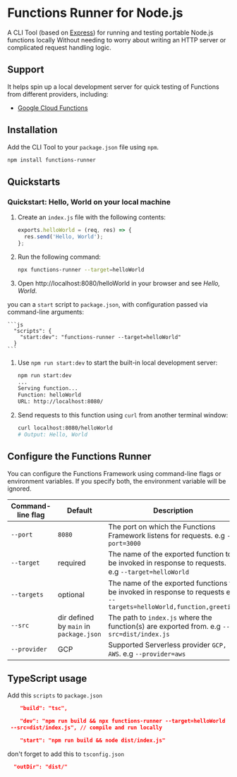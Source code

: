 # Functions Runner for Node.js

<!-- [![npm version](https://img.shields.io/npm/v/@google-cloud/functions-framework.svg)](https://www.npmjs.com/package/@google-cloud/functions-framework) [![npm downloads](https://img.shields.io/npm/dm/@google-cloud/functions-framework.svg)](https://npmcharts.com/compare/@google-cloud/functions-framework?minimal=true) -->

<!-- [![Node unit CI][ff_node_unit_img]][ff_node_unit_link] [![Node lint CI][ff_node_lint_img]][ff_node_lint_link] [![Node conformace CI][ff_node_conformance_img]][ff_node_conformance_link] -->

A CLI Tool (based on [Express](https://expressjs.com/))
for running and testing portable Node.js functions locally
Without needing to worry about writing an HTTP server or complicated request handling logic.

## Support
It helps spin up a local development server for quick testing of Functions from different providers, including:

*   [Google Cloud Functions](https://cloud.google.com/functions/)
<!-- *   [AWS Lambda](https://cloud.google.com/run/)  -->

## Installation

Add the CLI Tool to your `package.json` file using `npm`.

```sh
npm install functions-runner
```

## Quickstarts

### Quickstart: Hello, World on your local machine

1. Create an `index.js` file with the following contents:

    ```js
    exports.helloWorld = (req, res) => {
      res.send('Hello, World');
    };
    ```

1. Run the following command:

    ```sh
    npx functions-runner --target=helloWorld
    ```

1. Open http://localhost:8080/helloWorld in your browser and see _Hello, World_.

you can a `start` script to `package.json`, with configuration passed via
command-line arguments:

    ```js
      "scripts": {
        "start:dev": "functions-runner --target=helloWorld"
      }
    ```

1. Use `npm run start:dev` to start the built-in local development server:

    ```sh
    npm run start:dev
    ...
    Serving function...
    Function: helloWorld
    URL: http://localhost:8080/
    ```

1. Send requests to this function using `curl` from another terminal window:

    ```sh
    curl localhost:8080/helloWorld
    # Output: Hello, World
    ```

## Configure the Functions Runner

You can configure the Functions Framework using command-line flags or
environment variables. If you specify both, the environment variable will be
ignored.

| Command-line flag  | Default      | Description                                                                                                                                                                                                      |
| ------------------ | ------------------------- | ---------------------------------------------------------------------------------------------------------------------------------------------------------------------------------------------------------------- |
| `--port`           |   `8080`               | The port on which the Functions Framework listens for requests. e.g `--port=3000`                                                                                                                                 |
| `--target`         | required         | The name of the exported function to be invoked in response to requests. e.g `--target=helloWorld`                                                                 
| `--targets`         | optional         | The name of the exported functions to be invoked in response to requests e.g `--targets=helloWorld,function,greeting`
| `--src`         |  dir defined by `main` in `package.json`        | The path to `index.js` where the function(s) are exported from. e.g `--src=dist/index.js`
| `--provider`         | GCP        | Supported Serverless provider `GCP, AWS`. e.g `--provider=aws`



## TypeScript usage

Add this `scripts` to  `package.json`
```json
    "build": "tsc",

    "dev": "npm run build && npx functions-runner --target=helloWorld
 --src=dist/index.js", // compile and run locally

    "start": "npm run build && node dist/index.js"
```

don't forget to add this to `tsconfig.json` 

```json
  "outDir": "dist/"
```

